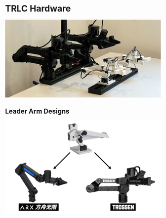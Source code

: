 # TRLC Hardware

<p align="center">
  <img src="images/hero.jpg"/>
</p>

## Leader Arm Designs
<p align="center">
  <img src="images/leader.jpg"/>
</p>

